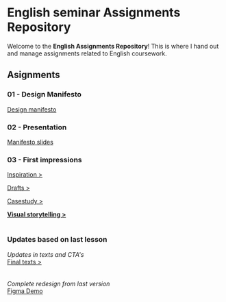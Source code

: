 # English seminar Assignments Repository

Welcome to the **English Assignments Repository**! This is where I hand out and manage assignments related to English coursework.
## Asignments

### 01 - Design Manifesto
[Design manifesto](01_design_manifesto/My_manifesto.md)

### 02 - Presentation
[Manifesto slides](01_design_manifesto/Presentation/01.md)

### 03 - First impressions
[Inspiration >](02-first-impressions/Inspo.md)

[Drafts >](02-first-impressions/Index.md)

[Casestudy >](02-first-impressions/Casestudy.md)

[**Visual storytelling >**](02-first-impressions/Visual_Storytelling.md)
<br>
<br>

### Updates based on last lesson
*Updates in texts and CTA's* <br>
[Final texts >](02-first-impressions/Final_texts.md)
<br>
<br>
<br>
*Complete redesign from last version* <br>
[Figma Demo](https://www.figma.com/proto/DFEWDMyKjJfwbwaumcQDOy/Portfolio?page-id=188%3A380&node-id=188-381&p=f&viewport=718%2C183%2C0.28&t=jy1GzbKm5gPkorfR-1&scaling=scale-down-width&content-scaling=fixed&starting-point-node-id=188%3A381&hide-ui=1)
